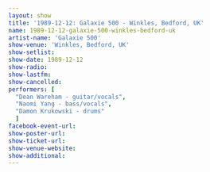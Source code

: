 ```yaml
---
layout: show
title: '1989-12-12: Galaxie 500 - Winkles, Bedford, UK'
name: 1989-12-12-galaxie-500-winkles-bedford-uk
artist-name: 'Galaxie 500'
show-venue: 'Winkles, Bedford, UK'
show-setlist: 
show-date: 1989-12-12
show-radio: 
show-lastfm: 
show-cancelled: 
performers: [
  "Dean Wareham - guitar/vocals",
  "Naomi Yang - bass/vocals",
  "Damon Krukowski - drums"
  ]
facebook-event-url: 
show-poster-url: 
show-ticket-url: 
show-venue-website: 
show-additional: 
---
```


